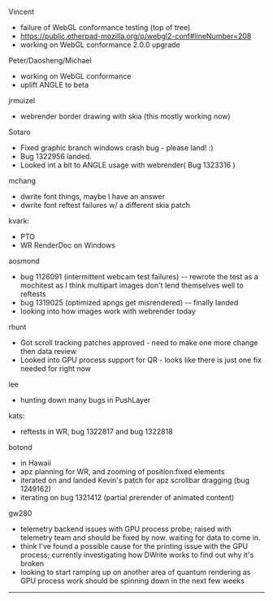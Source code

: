 Vincent
* failure of WebGL conformance testing (top of tree)
* https://public.etherpad-mozilla.org/p/webgl2-conf#lineNumber=208
* working on WebGL conformance 2.0.0 upgrade

Peter/Daosheng/Michael
* working on WebGL conformance
* uplift ANGLE to beta 



jrmuizel
* webrender border drawing with skia (this mostly working now)



Sotaro
* Fixed graphic branch windows crash bug - please land! :)
* Bug 1322956 landed.
* Looked int a bit to ANGLE usage with webrender( Bug 1323316 )



mchang
* dwrite font things, maybe I have an answer
* dwrite font reftest failures w/ a different skia patch



kvark:
* PTO
* WR RenderDoc on Windows



aosmond
* bug 1126091 (intermittent webcam test failures) -- rewrote the test as a mochitest as I think multipart images don't lend themselves well to reftests
* bug 1319025 (optimized apngs get misrendered) -- finally landed
* looking into how images work with webrender today



rhunt
* Got scroll tracking patches approved - need to make one more change then data review
* Looked into GPU process support for QR - looks like there is just one fix needed for right now



lee
* hunting down many bugs in PushLayer



kats:
* reftests in WR, bug 1322817 and bug 1322818



botond
* in Hawaii
* apz planning for WR, and zooming of position:fixed elements
* iterated on and landed Kevin's patch for apz scrollbar dragging (bug 1249162)
* iterating on bug 1321412 (partial prerender of animated content)



gw280
* telemetry backend issues with GPU process probe; raised with telemetry team and should be fixed by now. waiting for data to come in.
* think I've found a possible cause for the printing issue with the GPU process; currently investigating how DWrite works to find out why it's broken
* looking to start ramping up on another area of quantum rendering as GPU process work should be spinning down in the next few weeks



________________


